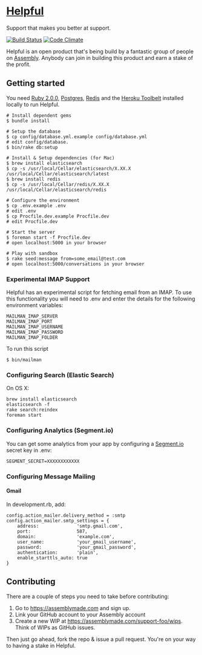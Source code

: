 # [Helpful](http://helpful.io)
Support that makes you better at support.

[![Build Status](https://travis-ci.org/asm-helpful/helpful-web.png?branch=master)](https://travis-ci.org/asm-helpful/helpful-web)
[![Code Climate](https://codeclimate.com/github/support-foo/web.png)](https://codeclimate.com/github/support-foo/web)

Helpful is an open product that's being build by a fantastic group of people on [Assembly](https://assemblymade.com/support-foo). Anybody can join in building this product and earn a stake of the profit.


## Getting started

You need [Ruby 2.0.0](https://www.ruby-lang.org), [Postgres](http://www.postgresql.org), [Redis](http://redis.io) and the [Heroku Toolbelt](https://toolbelt.heroku.com) installed locally to run Helpful.

    # Install dependent gems
    $ bundle install

    # Setup the database
    $ cp config/database.yml.example config/database.yml
    # edit config/database.
    $ bin/rake db:setup

    # Install & Setup dependencies (for Mac)
    $ brew install elasticsearch
    $ cp -s /usr/local/Cellar/elasticsearch/X.XX.X /usr/local/Cellar/elasticsearch/latest
    $ brew install redis
    $ cp -s /usr/local/Cellar/redis/X.XX.X /usr/local/Cellar/elasticsearch/redis

    # Configure the environment
    $ cp .env.example .env
    # edit .env
    $ cp Procfile.dev.example Procfile.dev
    # edit Procfile.dev

    # Start the server
    $ foreman start -f Procfile.dev
    # open localhost:5000 in your browser

    # Play with sandbox
    $ rake seed:message from=some_email@test.com
    # open localhost:5000/conversations in your browser

### Experimental IMAP Support

Helpful has an experimental script for fetching email from an IMAP. To use this functionality you will need to .env and enter the details for the following environment variables:

    MAILMAN_IMAP_SERVER
    MAILMAN_IMAP_PORT
    MAILMAN_IMAP_USERNAME
    MAILMAN_IMAP_PASSWORD
    MAILMAN_IMAP_FOLDER

To run this script

    $ bin/mailman

### Configuring Search (Elastic Search)

On OS X:

    brew install elasticsearch
    elasticsearch -f
    rake search:reindex
    foreman start

### Configuring Analytics (Segment.io)

You can get some analytics from your app by configuring a [Segment.io](https://segment.io/) secret key in .env:

    SEGMENT_SECRET=XXXXXXXXXXXX

### Configuring Message Mailing

#### Gmail

In development.rb, add:

    config.action_mailer.delivery_method = :smtp
    config.action_mailer.smtp_settings = {
        address:              'smtp.gmail.com',
        port:                 587,
        domain:               'example.com',
        user_name:            'your_gmail_username',
        password:             'your_gmail_password',
        authentication:       'plain',
        enable_starttls_auto: true
    }

## Contributing

There are a couple of steps you need to take before contributing:

1. Go to https://assemblymade.com and sign up.
2. Link your GitHub account to your Assembly account
3. Create a new WIP at https://assemblymade.com/support-foo/wips. Think of WIPs as GitHub issues.

Then just go ahead, fork the repo & issue a pull request. You're on your way to having a stake in Helpful.
